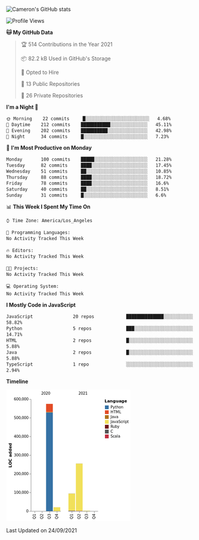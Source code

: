 ![Cameron's GitHub stats](https://github-readme-stats.vercel.app/api?username=gouldcs&show_icons=true&theme=great-gatsby&show_icons=true&count_private=true)


<!--START_SECTION:waka-->
![Profile Views](http://img.shields.io/badge/Profile%20Views-0-blue)

**🐱 My GitHub Data** 

> 🏆 514 Contributions in the Year 2021
 > 
> 📦 82.2 kB Used in GitHub's Storage 
 > 
> 💼 Opted to Hire
 > 
> 📜 13 Public Repositories 
 > 
> 🔑 26 Private Repositories  
 > 
**I'm a Night 🦉** 

```text
🌞 Morning    22 commits     █░░░░░░░░░░░░░░░░░░░░░░░░   4.68% 
🌆 Daytime    212 commits    ███████████░░░░░░░░░░░░░░   45.11% 
🌃 Evening    202 commits    ██████████░░░░░░░░░░░░░░░   42.98% 
🌙 Night      34 commits     █░░░░░░░░░░░░░░░░░░░░░░░░   7.23%

```
📅 **I'm Most Productive on Monday** 

```text
Monday       100 commits    █████░░░░░░░░░░░░░░░░░░░░   21.28% 
Tuesday      82 commits     ████░░░░░░░░░░░░░░░░░░░░░   17.45% 
Wednesday    51 commits     ██░░░░░░░░░░░░░░░░░░░░░░░   10.85% 
Thursday     88 commits     ████░░░░░░░░░░░░░░░░░░░░░   18.72% 
Friday       78 commits     ████░░░░░░░░░░░░░░░░░░░░░   16.6% 
Saturday     40 commits     ██░░░░░░░░░░░░░░░░░░░░░░░   8.51% 
Sunday       31 commits     █░░░░░░░░░░░░░░░░░░░░░░░░   6.6%

```


📊 **This Week I Spent My Time On** 

```text
⌚︎ Time Zone: America/Los_Angeles

💬 Programming Languages: 
No Activity Tracked This Week

🔥 Editors: 
No Activity Tracked This Week

🐱‍💻 Projects: 
No Activity Tracked This Week

💻 Operating System: 
No Activity Tracked This Week

```

**I Mostly Code in JavaScript** 

```text
JavaScript               20 repos            ██████████████░░░░░░░░░░░   58.82% 
Python                   5 repos             ███░░░░░░░░░░░░░░░░░░░░░░   14.71% 
HTML                     2 repos             █░░░░░░░░░░░░░░░░░░░░░░░░   5.88% 
Java                     2 repos             █░░░░░░░░░░░░░░░░░░░░░░░░   5.88% 
TypeScript               1 repo              ░░░░░░░░░░░░░░░░░░░░░░░░░   2.94%

```


**Timeline**

![Chart not found](https://raw.githubusercontent.com/gouldcs/gouldcs/main/charts/bar_graph.png) 


 Last Updated on 24/09/2021
<!--END_SECTION:waka-->

<!--
**gouldcs/gouldcs** is a ✨ _special_ ✨ repository because its `README.md` (this file) appears on your GitHub profile.

Here are some ideas to get you started:

- 🔭 I’m currently working on ...
- 🌱 I’m currently learning ...
- 👯 I’m looking to collaborate on ...
- 🤔 I’m looking for help with ...
- 💬 Ask me about ...
- 📫 How to reach me: ...
- 😄 Pronouns: ...
- ⚡ Fun fact: ...
-->
